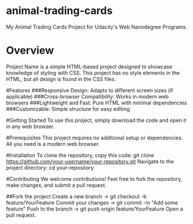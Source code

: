 # animal-trading-cards
My Animal Trading Cards Project for Udacity's Web Nanodegree Programs.

# Overview
Project Name is a simple HTML-based project designed to showcase knowledge of styling with CSS. This project has no style elements in the HTML, but all design is found in the CSS files.

#Features
###Responsive Design: Adapts to different screen sizes (if applicable)
###Cross-browser Compatibility: Works in modern web browsers
###Lightweight and Fast: Pure HTML with minimal dependencies
###Customizable: Simple structure for easy editing

#Getting Started
To use this project, simply download the code and open it in any web browser.

#Prerequisites
This project requires no additional setup or dependencies. All you need is a modern web browser.

#Installation
To clone the repository, copy this code: git clone https://github.com/your-username/your-repository.git
Navigate to the project directory: cd your-repository

#Contributing
We welcome contributions! Feel free to fork the repository, make changes, and submit a pull request.

##Fork the project
Create a new branch -> git checkout -b feature/YourFeature
Commit your changes -> git commit -m "Add some feature"
Push to the branch -> git push origin feature/YourFeature
Open a pull request.
